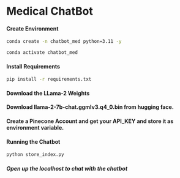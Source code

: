 # Medical ChatBot

#### Create Environment

```bash
conda create -n chatbot_med python=3.11 -y
```
```bash
conda activate chatbot_med
```
#### Install Requirements
```bash
pip install -r requirements.txt
```

#### Download the LLama-2 Weights

#### Download llama-2-7b-chat.ggmlv3.q4_0.bin from hugging face.

#### Create a Pinecone Account and get your API_KEY and store it as environment variable.

#### Running the Chatbot

```bash
python store_index.py
```

##### Open up the localhost to chat with the chatbot